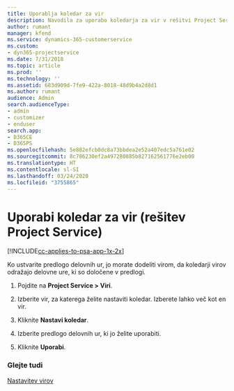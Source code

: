 ```yaml
---
title: Uporablja koledar za vir
description: Navodila za uporabo koledarja za vir v rešitvi Project Service
author: rumant
manager: kfend
ms.service: dynamics-365-customerservice
ms.custom:
- dyn365-projectservice
ms.date: 7/31/2018
ms.topic: article
ms.prod: ''
ms.technology: ''
ms.assetid: 683d909d-7fe9-422a-8018-48d9b4a2d8d1
ms.author: rumant
audience: Admin
search.audienceType:
- admin
- customizer
- enduser
search.app:
- D365CE
- D365PS
ms.openlocfilehash: 5e882efcb0dc8a73bbdea2e52a407edc5a761e02
ms.sourcegitcommit: 8c786230ef2a497280885b827162561776e2eb00
ms.translationtype: HT
ms.contentlocale: sl-SI
ms.lasthandoff: 03/24/2020
ms.locfileid: "3755865"
---
```

# <a name="apply-a-calendar-to-a-resource-project-service"></a>Uporabi koledar za vir (rešitev Project Service)

[!INCLUDE[cc-applies-to-psa-app-1x-2x](../includes/cc-applies-to-psa-app-1x-2x.md)]

Ko ustvarite predlogo delovnih ur, jo morate dodeliti virom, da koledarji virov odražajo delovne ure, ki so določene v predlogi.  
  
1.  Pojdite na **Project Service > Viri**.  
  
2.  Izberite vir, za katerega želite nastaviti koledar. Izberete lahko več kot en vir.  
  
3.  Kliknite **Nastavi koledar**.  
  
4.  Izberite predlogo delovnih ur, ki jo želite uporabiti.  
  
5.  Kliknite **Uporabi**.  
  
### <a name="see-also"></a>Glejte tudi  
 [Nastavitev virov](../project-service/set-up-resources.md)

